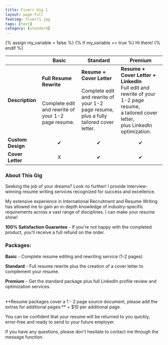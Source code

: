 ```yaml
---
title: Fiverr Gig 1
layout: page-full
featimg: fiverr1.jpg
tags: [text]
category: [standard]
---
```


{% assign my_variable = false %}
{% if my_variable == true %}
  Hi there!
{% endif %}

| | Basic         | Standard           | Premium     |
| --------------- | ------------------- | --------------------- | -------------- |
| **Description** | **Full Resume Rewrite** <br> <br> <br> Complete edit and rewrite of your 1-2 page resume.    | **Resume + Cover Letter** <br> <br> Complete edit and rewrite of your 1-2 page resume, <br>plus a fully tailored cover letter.| **Resume + Cover Letter + LinkedIn** <br> Full edit and rewrite of your 1-2 page resume, <br>a tailored cover letter, <br>plus LinkedIn optimization.|
| **Custom Design** | <center>&#10004;</center>      | <center>&#10004;</center>      |   <center>&#10004;</center> |
| **Cover Letter**  | <center>&#88;</center>             | <center>&#10004;</center>      |   <center>&#10004;</center> |


### About This Gig

Seeking the job of your dreams? Look no further! I provide interview-winning resume writing services recognized for success and excellence.

My extensive experience in International Recruitment and Resume Writing has allowed me to gain an in-depth knowledge of industry-specific requirements across a vast range of disciplines. I can make your resume shine!

**100% Satisfaction Guarantee** - If you're not happy with the completed product, you'll receive a full refund on the order.

### Packages:

**Basic** - Complete resume editing and rewriting service (1-2 pages)

**Standard** - Full resume rewrite plus the creation of a cover letter to complement your resume.

**Premium** - Get the standard package plus full LinkedIn profile review and optimization services.

<br>
**Resume packages cover a 1 - 2 page source document, please add the extras for additional pages:** + $10 per additional page.

You can be confident that your resume will be returned to you quickly, error-free and ready to send to your future employer.

If you have any questions, please don't hesitate to contact me through the message function.
